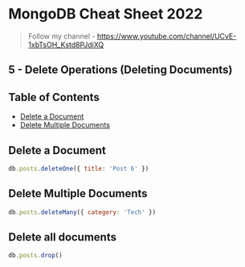 # MongoDB Cheat Sheet 2022

> Follow my channel - https://www.youtube.com/channel/UCvE-1xbTsOH_Kstd8PJdiXQ

## 5 - Delete Operations (Deleting Documents)

## Table of Contents
- [Delete a Document](#delete-a-document)
- [Delete Multiple Documents](#delete-multiple-documents)


## Delete a Document
```js
db.posts.deleteOne({ title: 'Post 6' })
```

## Delete Multiple Documents
```js
db.posts.deleteMany({ category: 'Tech' })
```

## Delete all documents
```js
db.posts.drop()
```



